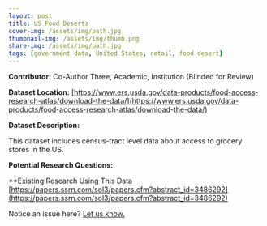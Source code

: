 ```yaml
---
layout: post
title: US Food Deserts
cover-img: /assets/img/path.jpg
thumbnail-img: /assets/img/thumb.png
share-img: /assets/img/path.jpg
tags: [government data, United States, retail, food desert]
---
```


**Contributor:** Co-Author Three, Academic, Institution (Blinded for Review)

**Dataset Location:** [https://www.ers.usda.gov/data-products/food-access-research-atlas/download-the-data/](https://www.ers.usda.gov/data-products/food-access-research-atlas/download-the-data/)

**Dataset Description:**

This dataset includes census-tract level data about access to grocery stores in the US.

**Potential Research Questions:**


**Existing Research Using This Data
[https://papers.ssrn.com/sol3/papers.cfm?abstract_id=3486292](https://papers.ssrn.com/sol3/papers.cfm?abstract_id=3486292)


Notice an issue here? [Let us know.](https://docs.google.com/forms/d/e/1FAIpQLSfFLEtWSlfe6gwBaoe-9OfE4BjtwaVx3IQg9ZsfCIJDrujrbA/viewform?usp=pp_url&entry.677199195=2021-05-10-us-food-deserts)
